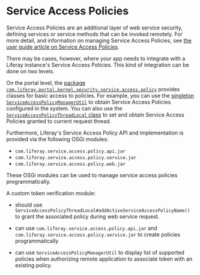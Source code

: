 # Service Access Policies

Service Access Policies are an additional layer of web service security, 
defining services or service methods that can be invoked remotely. For more 
detail, and information on managing Service Access Policies, see 
[the user guide article on Service Access Policies](/discover/deployment/-/knowledge_base/7-0/service-access-policies). 

There may be cases, however, where your app needs to integrate with a Liferay 
instance's Service Access Policies. This kind of integration can be done on two 
levels. 

<!-- What are some use cases where someone may want to do this? 

* There is a remote app (e.g. Sync) with a custom remote API authentication (tokens) that wants some of portal services to be available for clients using the tokens
* There is an app (e.g. Sync) with own services that should be available to guest users (no authentication needed)
* There is an authorization layer for remote services (OAuth Plugin) that needs to drive access to remote services based on own granted privileges.
-->


<!-- What's the other level, besides portal? 

Two levels:
1, integration with portal package com.liferay.portal.kernel.security.service.access.policy

2, integration with osgi modules:
- com.liferay.service.access.policy.api.jar`
- com.liferay.service.access.policy.service.jar`
- com.liferay.service.access.policy.web.jar`

-->

On the portal level, the 
[package `com.liferay.portal.kernel.security.service.access.policy`](https://docs.liferay.com/portal/7.0/javadocs/portal-kernel/com/liferay/portal/kernel/security/service/access/policy/package-summary.html) 
provides classes for basic access to policies. For example, you can use the 
[singleton `ServiceAccessPolicyManagerUtil`](https://docs.liferay.com/portal/7.0/javadocs/portal-kernel/com/liferay/portal/kernel/security/service/access/policy/ServiceAccessPolicyManagerUtil.html) 
to obtain Service Access Policies configured in the system. You can also use the 
[`ServiceAccessPolicyThreadLocal` class](https://docs.liferay.com/portal/7.0/javadocs/portal-kernel/com/liferay/portal/kernel/security/service/access/policy/ServiceAccessPolicyThreadLocal.html) 
to set and obtain Service Access Policies granted to current request thread. 

<!-- What is accessing/setting policies used for? 

There is a list of policies configured in DB. Either by portal admin manually using UI or created via API by installed applications.

1, Accessing list of policies using portal API
Non-osgi plugins can see list of configured policies. This can help remote apps/clients to choose which one to use to access the services.

Also a plugins like OAuth can during authorization step in the OAuth workflow offer list of available policies and allow user to choose which policy should be assigned to the remote application.

2. Granting a policy to current request thread

When a remote client access API, "something" needs to tell portal which policies are assigned/granted to this call. This "something" is in most cases an AuthVerifier implementation that:
1, in Sync example always assigns SYNC_POLICY
2, in OAuth plugin example assigns the policy choosed by the user in authorization


-->

Furthermore, Liferay's Service Access Policy API and implementation is provided 
via the following OSGi modules:

- `com.liferay.service.access.policy.api.jar`
- `com.liferay.service.access.policy.service.jar`
- `com.liferay.service.access.policy.web.jar`

These OSGi modules can be used to manage service access policies 
programmatically.
<!-- 
How? 

Each module publishes a list of packages and services that can be consumed by other OSGi modules. Please see some OSGi guide on how to import packages and use OSGi services.



What is meant by "manage service access policies automatically"? 

Not automatically but programmatically, that means not via UI but using API.

-->

A custom token verification module: 
<!-- What's a custom token verification module, and how does it fit in with this tutorial?

Example of OSGi module implementing a custom security token verification for remote clients authorization. Can be for example someone's JWT implementation for Liferay remote API. 

For it to work, the developer must
1, Create a way for remote applications to obtain token - out of scope of this article
- may need list of existing SAC profiles
- may need to create custom SAC profile

2, Can offer UI for users to choose a policy - out of scope of this article
- may need list of existing SAC profiles

3, Need to integrate with portal during remote API/web service call
- need to grant the associated policy during web service request

-->

- should use `ServiceAccessPolicyThreadLocal#addActiveServiceAccessPolicyName()` 
  to grant the associated policy during web service request.

- can use `com.liferay.service.access.policy.api.jar` and  
  `com.liferay.service.access.policy.service.jar` to create policies 
  programmatically

- can use `ServiceAccessPolicyManagerUtil` to display list of supported policies 
  when authorizing remote application to associate token with an existing 
  policy. 
